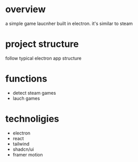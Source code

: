 # overview
a simple game laucnher built in electron. it's similar to steam 


# project structure 
follow typical electron app structure 




# functions 
- detect steam games
- lauch games 



# technoligies 
- electron 
- react
- tailwind
- shadcn/ui
- framer motion

